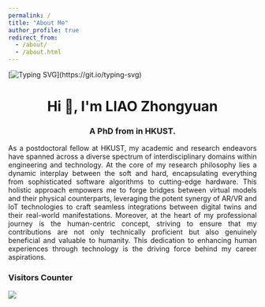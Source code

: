 ```yaml
---
permalink: /
title: "About Me"
author_profile: true
redirect_from: 
  - /about/
  - /about.html
---
```


[![Typing SVG](https://readme-typing-svg.herokuapp.com?font=&color=F74723&center=true&lines=WELCOME+TO+ZHONGYUAN'S+PAGE!)](https://git.io/typing-svg)

<h1 align="center">Hi 👋, I'm LIAO Zhongyuan</h1>
<h3 align="center">A PhD from in HKUST.</h3>

<p align="left">
</p>

<div style="text-align: justify">
  As a postdoctoral fellow at HKUST, my academic and research endeavors have spanned across a diverse spectrum of interdisciplinary domains within engineering and technology. At the core of my research philosophy lies a dynamic interplay between the soft and hard, encapsulating everything from sophisticated software algorithms to cutting-edge hardware. This holistic approach empowers me to forge bridges between virtual models and their physical counterparts, leveraging the potent synergy of AR/VR and IoT technologies to craft seamless integrations between digital twins and their real-world manifestations.  Moreover, at the heart of my professional journey is the human-centric concept, striving to ensure that my contributions are not only technically proficient but also genuinely beneficial and valuable to humanity. This dedication to enhancing human experiences through technology is the driving force behind my career aspirations.
</div>

### Visitors Counter

<div>
    <a href='https://clustrmaps.com/site/1c0l5'  title='Visit tracker'><img src='//clustrmaps.com/map_v2.png?cl=ffffff&w=794&t=n&d=i2UVlgK6oUoqukeSWsTiLLT3QXRFDJPWksS6jQs72fQ&co=2d78ad&ct=ffffff'/></a>
</div>

